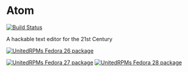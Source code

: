 # Atom

[![Build Status](https://travis-ci.org/UnitedRPMs/atom.svg?branch=master)](https://travis-ci.org/UnitedRPMs/atom)

A hackable text editor for the 21st Century


[![UnitedRPMs Fedora 26 package](https://repology.org/badge/version-for-repo/unitedrpms_26/atom.svg)](https://repology.org/metapackage/atom)

[![UnitedRPMs Fedora 27 package](https://repology.org/badge/version-for-repo/unitedrpms_27/atom.svg)](https://repology.org/metapackage/atom) [![UnitedRPMs Fedora 28 package](https://repology.org/badge/version-for-repo/unitedrpms_28/atom.svg)](https://repology.org/metapackage/atom)



